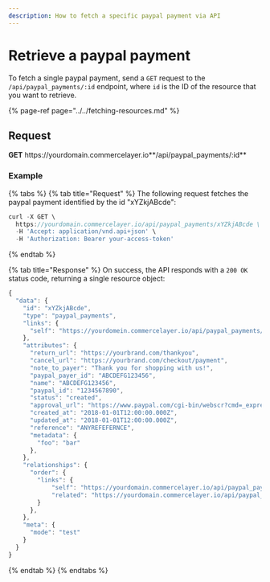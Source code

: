 ```yaml
---
description: How to fetch a specific paypal payment via API
---
```


# Retrieve a paypal payment

To fetch a single paypal payment, send a `GET` request to the `/api/paypal_payments/:id` endpoint, where `id` is the ID of the resource that you want to retrieve.

{% page-ref page="../../fetching-resources.md" %}

## Request

**GET** https://<i></i>yourdomain.commercelayer.io**/api/paypal_payments/:id**

### **Example**

{% tabs %}
{% tab title="Request" %}
The following request fetches the paypal payment identified by the id "xYZkjABcde":

```javascript
curl -X GET \
  https://yourdomain.commercelayer.io/api/paypal_payments/xYZkjABcde \
  -H 'Accept: application/vnd.api+json' \
  -H 'Authorization: Bearer your-access-token'
```
{% endtab %}

{% tab title="Response" %}
On success, the API responds with a `200 OK` status code, returning a single resource object:

```javascript
{
  "data": {
    "id": "xYZkjABcde",
    "type": "paypal_payments",
    "links": {
      "self": "https://yourdomein.commercelayer.io/api/paypal_payments/xYZkjABcde"
    },
    "attributes": {
      "return_url": "https://yourbrand.com/thankyou",
      "cancel_url": "https://yourbrand.com/checkout/payment",
      "note_to_payer": "Thank you for shopping with us!",
      "paypal_payer_id": "ABCDEFG123456",
      "name": "ABCDEFG123456",
      "paypal_id": "1234567890",
      "status": "created",
      "approval_url": "https://www.paypal.com/cgi-bin/webscr?cmd=_express-checkout&token=EC-1234567890ABCDEFG",
      "created_at": "2018-01-01T12:00:00.000Z",
      "updated_at": "2018-01-01T12:00:00.000Z",
      "reference": "ANYREFEFERNCE",
      "metadata": {
        "foo": "bar"
      },
    },
    "relationships": {
      "order": {
        "links": {
            "self": "https://yourdomain.commercelayer.io/api/paypal_payments/xYZkjABcde/relationships/order",
            "related": "https://yourdomain.commercelayer.io/api/paypal_payments/xYZkjABcde/order"
        }
      },
    },
    "meta": {
      "mode": "test"
    }
  }
}
```
{% endtab %}
{% endtabs %}
